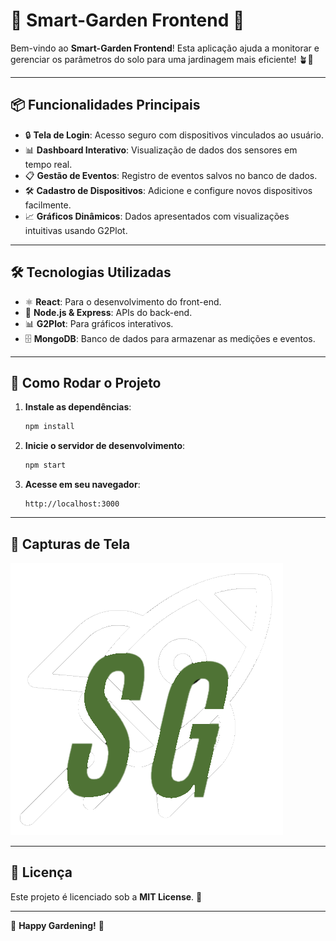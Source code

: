 
# 🌿 Smart-Garden Frontend 🌱

Bem-vindo ao **Smart-Garden Frontend**! Esta aplicação ajuda a monitorar e gerenciar os parâmetros do solo para uma jardinagem mais eficiente! 🪴🚀

---

## 📦 Funcionalidades Principais

- 🔒 **Tela de Login**: Acesso seguro com dispositivos vinculados ao usuário.
- 📊 **Dashboard Interativo**: Visualização de dados dos sensores em tempo real.
- 📋 **Gestão de Eventos**: Registro de eventos salvos no banco de dados.
- 🛠️ **Cadastro de Dispositivos**: Adicione e configure novos dispositivos facilmente.
- 📈 **Gráficos Dinâmicos**: Dados apresentados com visualizações intuitivas usando G2Plot.

---

## 🛠️ Tecnologias Utilizadas

- ⚛️ **React**: Para o desenvolvimento do front-end.
- 🚀 **Node.js & Express**: APIs do back-end.
- 📊 **G2Plot**: Para gráficos interativos.
- 🗄️ **MongoDB**: Banco de dados para armazenar as medições e eventos.

---

## 🚀 Como Rodar o Projeto

1. **Instale as dependências**:

   ```bash
   npm install
   ```

2. **Inicie o servidor de desenvolvimento**:

   ```bash
   npm start
   ```

3. **Acesse em seu navegador**:

   ```
   http://localhost:3000
   ```

---

## 📸 Capturas de Tela

![Dashboard](public/logo-final.png)

---

## 📝 Licença

Este projeto é licenciado sob a **MIT License**. 📝

---

🌱 **Happy Gardening!** 🌿
